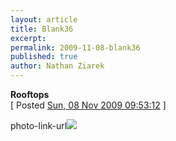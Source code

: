 ```yaml
---
layout: article
title: Blank36
excerpt: 
permalink: 2009-11-08-blank36
published: true
author: Nathan Ziarek
---
```


**Rooftops**  
\[ Posted [Sun, 08 Nov 2009 09:53:12][0] \]

photo-link-url![](http://25.media.tumblr.com/tumblr_ksss4j5ME21qzyqcoo1_500.jpg)


[0]: http://nathanziarek.tumblr.com/post/237078311